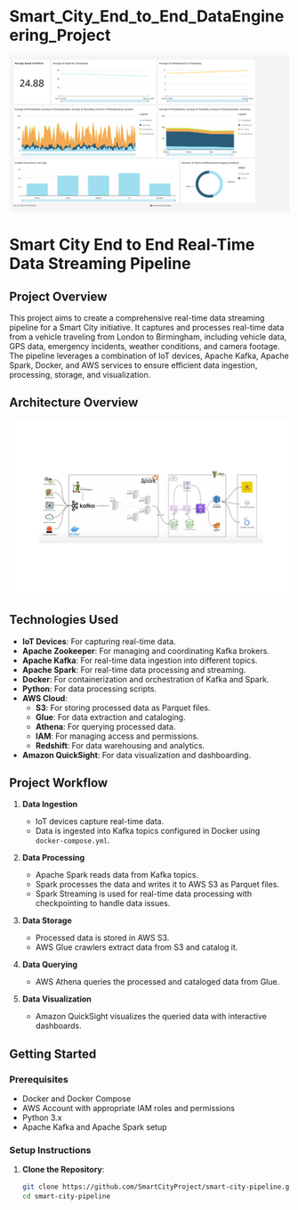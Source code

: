 # Smart_City_End_to_End_DataEngineering_Project

![Architecture Diagram](https://github.com/DivineSamOfficial/SmartCityProject/blob/main/Analysis-1.png)

# Smart City End to End Real-Time Data Streaming Pipeline

## Project Overview

This project aims to create a comprehensive real-time data streaming pipeline for a Smart City initiative. It captures and processes real-time data from a vehicle traveling from London to Birmingham, including vehicle data, GPS data, emergency incidents, weather conditions, and camera footage. The pipeline leverages a combination of IoT devices, Apache Kafka, Apache Spark, Docker, and AWS services to ensure efficient data ingestion, processing, storage, and visualization.

## Architecture Overview

![Architecture Diagram](https://github.com/DivineSamOfficial/SmartCityProject/blob/main/SysArch.png)

## Technologies Used

- **IoT Devices**: For capturing real-time data.
- **Apache Zookeeper**: For managing and coordinating Kafka brokers.
- **Apache Kafka**: For real-time data ingestion into different topics.
- **Apache Spark**: For real-time data processing and streaming.
- **Docker**: For containerization and orchestration of Kafka and Spark.
- **Python**: For data processing scripts.
- **AWS Cloud**:  
  - **S3**: For storing processed data as Parquet files.  
  - **Glue**: For data extraction and cataloging.  
  - **Athena**: For querying processed data.  
  - **IAM**: For managing access and permissions.  
  - **Redshift**: For data warehousing and analytics.
- **Amazon QuickSight**: For data visualization and dashboarding.

## Project Workflow

1. **Data Ingestion**  
   - IoT devices capture real-time data.  
   - Data is ingested into Kafka topics configured in Docker using `docker-compose.yml`.

2. **Data Processing**  
   - Apache Spark reads data from Kafka topics.  
   - Spark processes the data and writes it to AWS S3 as Parquet files.  
   - Spark Streaming is used for real-time data processing with checkpointing to handle data issues.

3. **Data Storage**  
   - Processed data is stored in AWS S3.  
   - AWS Glue crawlers extract data from S3 and catalog it.

4. **Data Querying**  
   - AWS Athena queries the processed and cataloged data from Glue.

5. **Data Visualization**  
   - Amazon QuickSight visualizes the queried data with interactive dashboards.

## Getting Started

### Prerequisites

- Docker and Docker Compose  
- AWS Account with appropriate IAM roles and permissions  
- Python 3.x  
- Apache Kafka and Apache Spark setup  

### Setup Instructions

1. **Clone the Repository**:
   ```bash
   git clone https://github.com/SmartCityProject/smart-city-pipeline.git
   cd smart-city-pipeline
